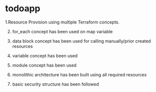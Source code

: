 # todoapp
1.Resource Provision using multiple Terraform concepts.

2. for_each concept has been used on map variable

3. data block concept has been used for calling manually/prior created resources

4. variable concept has been used

5. module concept has been used

6. monolithic architecture has been built using all required resources

7. basic security structure has been followed